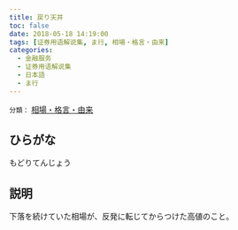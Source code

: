 ```yaml
---
title: 戻り天井
toc: false
date: 2018-05-18 14:19:00
tags: [证券用语解说集, ま行, 相場・格言・由来]
categories:
  - 金融服务
  - 证券用语解说集
  - 日本語
  - ま行
---
```


`分類：` [相場・格言・由来](/tags/相場・格言・由来/)

## ひらがな

もどりてんじょう

## 説明

下落を続けていた相場が、反発に転じてからつけた高値のこと。
